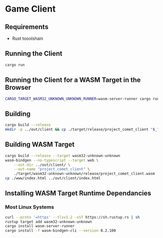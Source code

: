 # Game Client

## Requirements
- Rust tooolshain

## Running the Client
```sh
cargo run
```

## Running the Client for a WASM Target in the Browser
```sh
CARGO_TARGET_WASM32_UNKNOWN_UNKNOWN_RUNNER=wasm-server-runner cargo run --target wasm32-unknown-unknown
```

## Building
```sh
cargo build --release
mkdir -p ../out/client && cp ./target/release/project_comet_client "$_"
```

## Building WASM Target
```sh
cargo build --release --target wasm32-unknown-unknown
wasm-bindgen --no-typescript --target web \
    --out-dir ../out/client/ \
    --out-name "project_comet_client" \
    ./target/wasm32-unknown-unknown/release/project_comet_client.wasm
cp ./www/index.html ../out/client/index.html
```

## Installing WASM Target Runtime Dependancies
### Most Linux Systems
```sh
curl --proto '=https' --tlsv1.2 -sSf https://sh.rustup.rs | sh
rustup target add wasm32-unknown-unknown
cargo install wasm-server-runner
cargo install -f wasm-bindgen-cli --version 0.2.100
```
